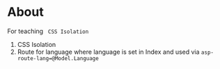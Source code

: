 ﻿# About

For teaching ` CSS Isolation`

1. CSS Isolation
1. Route for language where language is set in Index and used via `asp-route-lang=@Model.Language`
